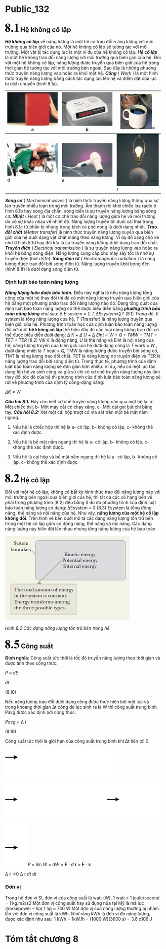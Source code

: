 # Public_132

## ![](images/image1.png) Hệ không cô lập

_**Hệ không cô lập**_ về năng lượng là một hệ có trao đổi _n_ ăng lượng với môi trường qua biên giới của nó. Một hệ không cô lập sẽ tương tác với môi trường. Một vật bị tác dụng lực là một ví dụ của hệ không cô lập.
_**Hệ cô lập**_ là một hệ không trao đổi năng lượng với môi trường qua biên giới của hệ.
Đối với một hệ không cô lập, năng lượng được truyền qua biên giới của hệ trong thời gian hệ tương tác với môi trường bên ngoài. Sau đây là những phương thức truyền năng lượng vào hoặc ra khỏi một hệ.
_**Công**_ ( _Work_ ) là một hình thức truyền năng lượng bằng cách tác dụng lực lên hệ và điểm đặt của lực bị dịch chuyển (hình 8.1a).


| ![](images/image2.jpeg)a | ![](images/image3.jpeg)b | ![](images/image4.jpeg)c |
| --- | --- | --- |
| ![](images/image5.jpeg)d | ![](images/image6.jpeg)e | ![](images/image7.jpeg)f |

 

_**Sóng cơ**_ ( _Mechanical waves_ ) là hình thức truyền năng lượng thông qua sự lan truyền nhiễu loạn trong môi trường. Âm thanh rời khỏi chiếc loa radio ở hình 8.1b hay sóng địa chấn, sóng biển là sự truyền năng lượng bằng sóng cơ.
_**Nhiệt**_ ( _Heat_ ) là một cơ chế trao đổi năng lượng giữa hệ và môi trường do có sự khác nhau về nhiệt độ. Năng lượng truyền tới đuôi cái thìa trong hình 8.1c từ phần bị nhúng trong tách cà phê nóng là dưới dạng nhiệt.
_**Trao đổi chất** (Matter transfer)_ là hình thức truyền năng lượng xuyên qua biên giới của hệ dưới dạng vật chất mang theo năng lượng. Ví dụ đổ xăng cho xe như ở hình 8.1d hay đối lưu là sự truyền năng lượng dưới dạng trao đổi chất.
_**Truyền điện**_ ( _Electrical transmission_ ) là sự truyền năng lượng vào hoặc ra khỏi hệ bằng dòng điện. Năng lượng cung cấp cho máy sấy tóc là nhờ sự truyền điện (hình 8.1e).
_**Sóng điện từ**_ ( _Electromagnatic radiation_ ) là năng lượng được trao đổi bởi sóng điện từ.
Năng lượng truyền khỏi bóng đèn (hình 8.1f) là dưới dạng sóng điện từ.

### Định luật bảo toàn năng lượng

_**Năng lượng luôn được bảo toàn.**_
Điều này nghĩa là nếu năng lượng tổng cộng của một hệ thay đổi thì đã có một năng lượng truyền qua biên giới của hệ bằng một phương pháp trao đổi năng lượng nào đó. Dạng tổng quát của định luật bảo toàn năng lượng có thể được biểu diễn bằng _**phương trình bảo toàn năng lượng**_ như sau:
Δ _E_ system = Σ _T_
_ΔEsystem​=∑T_ (8.1)
_Trong đó, E_ system là tổng năng lượng của hệ, _T_ (Transfer) là năng lượng truyền qua biên giới của hệ.
Phương trình toán học của định luận bảo toàn năng lượng đối với một **hệ không cô lập**
thể hiện đầy đủ các loại năng lượng trao đổi có thể được biểu diễn dưới dạng:
_Δ K + Δ U + Δ Eint = W + Q + TMW + TMT + TET + TER_ (8.2)
Với K là động năng, U là thế năng và Eint là nội năng của hệ; năng lượng truyền qua biên giới của hệ dưới dạng công là _T_ work = _W_ , dưới dạng nhiệt là _T_ heat = _Q,_ TMW là năng lượng được truyền bởi sóng cơ, TMT là năng lượng trao đổi chất, TET là năng lượng do truyền điện và TER là năng lượng trao đổi bởi sóng điện từ.
Trong thực tế, phương trình của định luật bảo toàn năng lượng sẽ đơn giản hơn nhiều. Ví dụ, nếu có một lực tác dụng lên hệ và sinh công và giả sử chỉ có cơ chế truyền năng lượng này làm thay đổi tốc độ của hệ thì phương trình của định luật bảo toàn năng lượng sẽ rút về phương trình của định lý công-động năng:

_ΔK = W_

_**Câu hỏi 8.1:**_ Hãy cho biết cơ chế truyền năng lượng nào qua một hệ là: a- Một chiếc tivi, b- Một máy cắt cỏ chạy xăng, c- Một cái gọt bút chì bằng tay.
_**Câu hỏi 8.2:**_ Xét một cái hộp trượt có ma sát trên một bề mặt nằm ngang.

  1. Nếu hệ là chiếc hộp thì hệ là a- cô lập, b- không cô lập, c- không thể xác định được.

  2. Nếu hệ là bề mặt nằm ngang thì hệ là a- cô lập, b- không cô lập, c- không thể xác định được.

  3. Nếu hệ là cái hộp và bề mặt nằm ngang thì hệ là a- cô lập, b- không cô lập, c- không thể xác định được.


## ![](images/image9.png) Hệ cô lập

Đối với một hệ cô lập, không có bất kỳ hình thức trao đổi năng lượng nào với môi trường bên ngoài qua biên giới của hệ, thì tất cả các số hạng bên vế phải trong phương trình (8.2) đều bằng 0 do đó phương trình của định luật bảo toàn năng lượng có dạng:
ΔEsystem = 0 (8.3)
Esystem là tổng động năng, thế năng và nội năng của hệ.
Như vậy, **năng lượng của một hệ cô lập không đổi**.
Trên hình vẽ bên dưới mô tả các dạng năng lượng tồn trữ bên trong một hệ cô lập gồm có động năng, thế năng và nội năng. Các dạng năng lượng này biến đổi lẫn nhau nhưng tổng năng lượng của hệ bảo toàn.

![](images/image10.png)

_Hình 8.2 Các dạng năng lượng tồn trữ bên trong hệ._

## ![](images/image11.png) Công suất

**Định nghĩa:** Công suất tức thời là tốc độ truyền năng lượng theo thời gian và được tính theo công thức:

_P_ ≡ _dE_

_dt_

(8.18)

Nếu năng lượng trao đổi dưới dạng công được thực hiện bởi một lực và trong khoảng thời gian ∆t công do lực sinh ra là W thì công suất trung bình Pavg được xác định bởi công thức:

_Pavg_ = ∆ _t_

(8.19)

Công suất tức thời là giới hạn của công suất trung bình khi Δt tiến tới 0.

![](images/image12.png)![](images/image13.png)![](images/image14.png) _P_ = lim _W_ = _dW_ = **F** ⋅ _d_ **r** = **F** ⋅ **v**

∆ _t_ →0 ∆ _t dt dt_

### Đơn vị

Trong hệ đơn vị SI, đơn vị của công suất là watt (W). 1 watt = 1 joule/second = 1 kg.m2/s3
Một đơn vị công suất hay sử dụng nữa tại Mỹ là mã lực (horsepower – hp) 1 hp = 746 W
Một đơn vị của năng lượng thường bị nhầm lẫn với đơn vị công suất là kWh. Nhớ rằng kWh là đơn vị đo năng lượng, được xác định như sau:
1 kWh = 1kW.1h = (1000 W)(3600 s) = 3.6 x106 J

# Tóm tắt chương 8